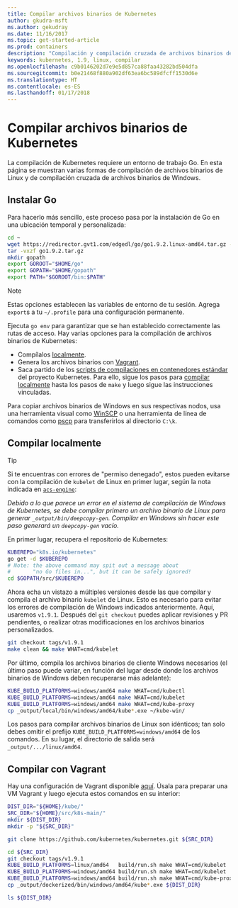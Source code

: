 ```yaml
---
title: Compilar archivos binarios de Kubernetes
author: gkudra-msft
ms.author: gekudray
ms.date: 11/16/2017
ms.topic: get-started-article
ms.prod: containers
description: "Compilación y compilación cruzada de archivos binarios de Kubernetes desde el origen."
keywords: kubernetes, 1.9, linux, compilar
ms.openlocfilehash: c9b0146202d7e9e5d857ca88faa43282bd504dfa
ms.sourcegitcommit: b0e21468f880a902df63ea6bc589dfcff1530d6e
ms.translationtype: HT
ms.contentlocale: es-ES
ms.lasthandoff: 01/17/2018
---
```

# <a name="compiling-kubernetes-binaries"></a>Compilar archivos binarios de Kubernetes #
La compilación de Kubernetes requiere un entorno de trabajo Go. En esta página se muestran varias formas de compilación de archivos binarios de Linux y de compilación cruzada de archivos binarios de Windows.

## <a name="installing-go"></a>Instalar Go ##
Para hacerlo más sencillo, este proceso pasa por la instalación de Go en una ubicación temporal y personalizada:

```bash
cd ~
wget https://redirector.gvt1.com/edgedl/go/go1.9.2.linux-amd64.tar.gz -O go1.9.2.tar.gz
tar -vxzf go1.9.2.tar.gz
mkdir gopath
export GOROOT="$HOME/go"
export GOPATH="$HOME/gopath"
export PATH="$GOROOT/bin:$PATH"
```

> [!Note]  
> Estas opciones establecen las variables de entorno de tu sesión. Agrega `export`s a tu `~/.profile` para una configuración permanente.

Ejecuta `go env` para garantizar que se han establecido correctamente las rutas de acceso. Hay varias opciones para la compilación de archivos binarios de Kubernetes:

  - Compílalos [localmente](#build-locally).
  - Genera los archivos binarios con [Vagrant](#build-with-vagrant).
  - Saca partido de los [scripts de compilaciones en contenedores estándar](https://github.com/kubernetes/kubernetes/tree/master/build#key-scripts) del proyecto Kubernetes. Para ello, sigue los pasos para [compilar localmente](#build-locally) hasta los pasos de `make` y luego sigue las instrucciones vinculadas.

Para copiar archivos binarios de Windows en sus respectivas nodos, usa una herramienta visual como [WinSCP](https://winscp.net/eng/download.php) o una herramienta de línea de comandos como [pscp](https://www.chiark.greenend.org.uk/~sgtatham/putty/latest.html) para transferirlos al directorio `C:\k`.


## <a name="building-locally"></a>Compilar localmente ##
> [!Tip]  
> Si te encuentras con errores de "permiso denegado", estos pueden evitarse con la compilación de `kubelet` de Linux en primer lugar, según la nota indicada en [`acs-engine`](https://github.com/Azure/acs-engine/blob/master/scripts/build-windows-k8s.sh#L176):
>  
> _Debido a lo que parece un error en el sistema de compilación de Windows de Kubernetes, se debe compilar primero un archivo binario de Linux para generar `_output/bin/deepcopy-gen`. Compilar en Windows sin hacer este paso generará un `deepcopy-gen` vacío._

En primer lugar, recupera el repositorio de Kubernetes:

```bash
KUBEREPO="k8s.io/kubernetes"
go get -d $KUBEREPO
# Note: the above command may spit out a message about 
#       "no Go files in...", but it can be safely ignored!
cd $GOPATH/src/$KUBEREPO
```

Ahora echa un vistazo a múltiples versiones desde las que compilar y compila el archivo binario `kubelet` de Linux. Esto es necesario para evitar los errores de compilación de Windows indicados anteriormente. Aquí, usaremos `v1.9.1`. Después del `git checkout` puedes aplicar revisiones y PR pendientes, o realizar otras modificaciones en los archivos binarios personalizados.

```bash
git checkout tags/v1.9.1
make clean && make WHAT=cmd/kubelet
```

Por último, compila los archivos binarios de cliente Windows necesarios (el último paso puede variar, en función del lugar desde donde los archivos binarios de Windows deben recuperarse más adelante):

```bash
KUBE_BUILD_PLATFORMS=windows/amd64 make WHAT=cmd/kubectl
KUBE_BUILD_PLATFORMS=windows/amd64 make WHAT=cmd/kubelet
KUBE_BUILD_PLATFORMS=windows/amd64 make WHAT=cmd/kube-proxy
cp _output/local/bin/windows/amd64/kube*.exe ~/kube-win/
```

Los pasos para compilar archivos binarios de Linux son idénticos; tan solo debes omitir el prefijo `KUBE_BUILD_PLATFORMS=windows/amd64` de los comandos. En su lugar, el directorio de salida será `_output/.../linux/amd64`.


## <a name="build-with-vagrant"></a>Compilar con Vagrant ##
Hay una configuración de Vagrant disponible [aquí](https://github.com/Microsoft/SDN/tree/master/Kubernetes/linux/vagrant). Úsala para preparar una VM Vagrant y luego ejecuta estos comandos en su interior:

```bash
DIST_DIR="${HOME}/kube/"
SRC_DIR="${HOME}/src/k8s-main/"
mkdir ${DIST_DIR}
mkdir -p "${SRC_DIR}"

git clone https://github.com/kubernetes/kubernetes.git ${SRC_DIR}

cd ${SRC_DIR}
git checkout tags/v1.9.1
KUBE_BUILD_PLATFORMS=linux/amd64   build/run.sh make WHAT=cmd/kubelet
KUBE_BUILD_PLATFORMS=windows/amd64 build/run.sh make WHAT=cmd/kubelet 
KUBE_BUILD_PLATFORMS=windows/amd64 build/run.sh make WHAT=cmd/kube-proxy 
cp _output/dockerized/bin/windows/amd64/kube*.exe ${DIST_DIR}

ls ${DIST_DIR}
```

